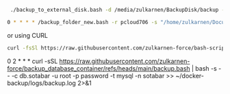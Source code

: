 ```bash
 ./backup_to_external_disk.bash -d /media/zulkarnen/BackupDisk/backup -s /home/zulkarnen -e ./backup_excludes.txt
```

```bash
0 * * * * /backup_folder_new.bash -r pcloud706 -s "/home/zulkarnen/Documents/Secret Directory" -t 3 -n secret-directory
```

or using CURL

```bash
curl -fsSl https://raw.githubusercontent.com/zulkarnen-force/bash-scripting/main/backup/backup_folder_new.bash | bash -s -- -r pcloud706 -s "/home/zulkarnen/Documents/Secret Directory" -t 3 -n secret-directory
```

0 2 * * * curl -sSL https://raw.githubusercontent.com/zulkarnen-force/backup_database_container/refs/heads/main/backup.bash | bash -s -- -c db.sotabar -u root -p password -t mysql -n sotabar >> ~/docker-backup/logs/backup.log 2>&1
